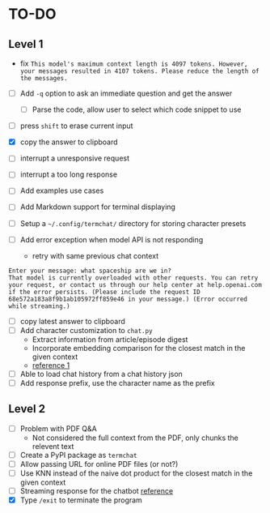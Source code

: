 # TO-DO

## Level 1

- fix `This model's maximum context length is 4097 tokens. However, your messages resulted in 4107 tokens. Please reduce the length of the messages.`

- [ ] Add `-q` option to ask an immediate question and get the answer
  - [ ] Parse the code, allow user to select which code snippet to use

- [ ] press `shift` to erase current input
- [x] copy the answer to clipboard
- [ ] interrupt a unresponsive request
- [ ] interrupt a too long response
- [ ] Add examples use cases
- [ ] Add Markdown support for terminal displaying

- [ ] Setup a `~/.config/termchat/` directory for storing character presets
- [ ] Add error exception when model API is not responding
  - retry with same previous chat context
```text
Enter your message: what spaceship are we in?
That model is currently overloaded with other requests. You can retry your request, or contact us through our help center at help.openai.com if the error persists. (Please include the request ID 68e572a183a8f9b1ab105972ff859e46 in your message.) (Error occurred while streaming.)
```
- [ ] copy latest answer to clipboard
- [ ] Add character customization to `chat.py`
  - Extract information from article/episode digest
  - Incorporate embedding comparison for the closest match in the given context
  - [reference 1](https://promptbase.com/prompt/chat-with-a-movieseriesgames-character)
- [ ] Able to load chat history from a chat history json
- [ ] Add response prefix, use the character name as the prefix

## Level 2

- [ ] Problem with PDF Q&A
  - Not considered the full context from the PDF, only chunks the relevent text
- [ ] Create a PyPI package as `termchat`
- [ ] Allow passing URL for online PDF files (or not?)
- [ ] Use KNN instead of the naive dot product for the closest match in the given context
- [ ] Streaming response for the chatbot [reference](https://til.simonwillison.net/gpt3/python-chatgpt-streaming-api)
- [x] Type `/exit` to terminate the program